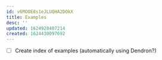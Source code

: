 ```yaml
---
id: v6MOOE8s1eJLUQHA2DOkX
title: Examples
desc: ''
updated: 1624928407214
created: 1624430097692
---
```


- [ ] Create index of examples (automatically using Dendron?)